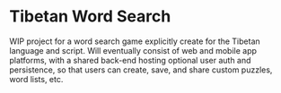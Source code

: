 # Tibetan Word Search
WIP project for a word search game explicitly create for the Tibetan language and script.  Will eventually consist of web and mobile app platforms, with a shared back-end hosting optional user auth and persistence, so that users can create, save, and share custom puzzles, word lists, etc.

